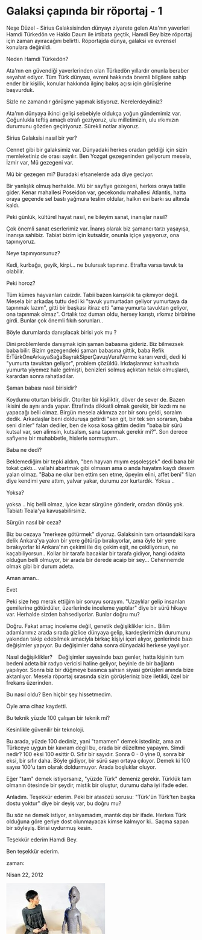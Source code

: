 # Galaksi çapında bir röportaj - 1




Neşe Düzel - Sirius Galaksisinden dünyayı ziyarete gelen Ata'nın yaverleri Hamdi Türkedön ve Hakkı Daum ile irtibata geçtik, Hamdi Bey bize röportaj için zaman ayıracağını belirtti. Röportajda dünya, galaksi ve evrensel konulara değinildi. 

Neden Hamdi Türkedön?

Ata'nın en güvendiği yaverlerinden olan Türkedön yıllardır onunla beraber seyahat ediyor. Tüm Türk dünyası, evreni hakkında önemli bilgilere sahip ender bir kişilik, konular hakkında ilginç bakış açısı için görüşlerine başvurduk. 

Sizle ne zamandır görüşme yapmak istiyoruz. Nerelerdeydiniz? 

Ata'nın dünyaya ikinci gelişi sebebiyle oldukça yoğun gündemimiz var. Çoğunlukla teftiş amaçlı etrafı geziyoruz, ulu milletimizin, ulu ırkımızın durumunu gözden geçiriyoruz. Sürekli notlar alıyoruz. 

Sirius Galaksisi nasıl bir yer? 

Cennet gibi bir galaksimiz var. Dünyadaki herkes oradan geldiği için sizin memleketiniz de orası sayılır. Ben Yozgat gezegeninden geliyorum mesela, İzmir var, Mü gezegeni var. 

Mü bir gezegen mi? Buradaki efsanelerde ada diye geciyor. 

Bir yanlışlık olmuş herhalde. Mü bir sayfiye gezegeni, herkes oraya tatile gider. Kenar mahallesi Poseidon var, gecekondu mahallesi Atlantis, hatta oraya geçende sel bastı yağmura teslim oldular, halkın evi barkı su altında kaldı. 

Peki günlük, kültürel hayat nasıl, ne bileyim sanat, inanışlar nasıl? 

Çok önemli sanat eserlerimiz var. İnanış olarak biz şamancı tarzı yaşayışa,  inanışa sahibiz. Tabiat bizim için kutsaldır, onunla içiçe yaşıyoruz, ona tapınıyoruz. 

Neye tapınıyorsunuz?

Kedi, kurbağa, geyik, kirpi... ne bulursak tapınırız. Etrafta varsa tavuk ta olabilir. 

Peki horoz? 

Tüm kümes hayvanları caizdir. Tabii  bazen karışıklık ta çıkmıyor değil. Mesela bir arkadaş tuttu dedi ki "tavuk yumurtadan geliyor yumurtaya da tapınmak lazım", gitti bir başkası itiraz etti "ama yumurta tavuktan geliyor, ona tapınmak olmaz". Ortalık toz duman oldu, hersey karıştı,  ırkımız birbirine girdi. Bunlar çok önemli fıkıh sorunları..

Böyle durumlarda danışılacak birisi yok mu ? 

Dini problemlerde danışmak için şaman babasına gideriz. Biz bilmezsek baba bilir. Bizim gezegendeki şaman babasına gittik, baba Refik ErTürkOneArkayaSağaBayrakSiperÇavuşVuralVerme kararı verdi, dedi ki "yumurta tavuktan geliyor", problem çözüldü. Irkdaşlarımız kahvaltıda yumurta yiyemez hale gelmişti, benizleri solmuş açlıktan helak olmuşlardı, karardan sonra rahatladılar. 

Şaman babası nasil birisidir? 

Koydumu oturtan birisidir. Otoriter bir kişiliktir, döver de sever de. Bazen ikisini de aynı anda yapar. Etrafinda dikkatli olmak gerekir, bir kızdı mı ne yapacağı belli olmaz. Birgün mesela aklımıza zor bir soru geldi, soralım dedik. Arkadaşlar beni dolduruşa getirdi "sen git, bir tek sen sorarsın, baba seni dinler" falan dediler, ben de kosa kosa gittim dedim "baba bir sürü kutsal var, sen alimsin, kutsalsın, sana  tapınmak gerekir mi?". Son derece safiyene bir muhabbetle, hislerle sormuştum..

Baba ne dedi? 

Beklemediğim bir tepki aldım, "ben hayvan mıyım eşşoleşşek" dedi bana bir tokat çaktı... vallahi abartmak gibi olmasın ama o anda hayatım kaydı desem yalan olmaz. "Baba ne olur ben ettim sen etme, öpeyim elini, affet beni" filan diye kendimi yere attım, yalvar yakar, durumu zor kurtardık. Yoksa ..

Yoksa? 

yoksa .. hiç belli olmaz, iyice kızar sürgüne gönderir, oradan dönüş yok. Tabiatı Teala'ya kavuşabilirsiniz.

Sürgün nasıl bir ceza?

Biz bu cezaya "merkeze götürmek" diyoruz. Galaksinin tam ortasındaki kara delik Ankara'ya yakın bir yere götürüp bırakıyorlar, ama öyle bir yere bırakıyorlar ki Ankara'nın çekimi ile dış çekim eşit, ne çekiliyorsun, ne kaçabiliyorsun.. Kollar bir tarafa bacaklar bir tarafa gidiyor, hangi odakta olduğun belli olmuyor, bir arada bir derede acaip bir sey... Cehennemde olmak gibi bir durum adeta.

Aman aman.. 

Evet 

Peki size hep merak ettiğim bir soruyu sorayım. "Uzaylılar gelip insanları gemilerine götürdüler, üzerlerinde inceleme yaptılar" diye bir sürü hikaye var. Herhalde sizden bahsediyorlar. Bunlar doğru mu? 

Doğru. Fakat amaç inceleme değil, genetik değişiklikler icin.. Bilim adamlarımız arada sırada gizlice dünyaya gelip, kardeşlerimizin durumunu yakından takip edebilmek amaciyla birkaç kişiyi içeri alıyor, genlerinde bazı değişimler yapıyor. Bu değişimler daha sonra dünyadaki herkese yayılıyor.

Nasıl değişiklikler? 
  
Değişimler sayesinde bazı genler, hatta kişinin tum bedeni adeta bir radyo vericisi haline geliyor, beyinle de bir bağlantı yapılıyor. Sonra biz bir düğmeye basınca  şahsın siyasi görüşleri anında bize  aktarılıyor. Mesela röportaj sırasında sizin görüşleriniz  bize iletildi,  özel bir frekans üzerinden. 

Bu nasıl oldu? Ben hiçbir şey hissetmedim. 

Öyle ama cihaz kaydetti. 

Bu teknik yüzde 100 çalışan bir teknik mi? 

Kesinlikle güvenilir bir teknoloji.

Bu arada, yüzde 100 dediniz, yani "tamamen" demek istediniz, ama arı Türkceye uygun bir kavram degil bu, orada bir düzeltme yapayım. Simdi nedir? 100 eksi 100 esittir 0. Sıfır bir sayıdır. Sonra 0 - 0 yine 0, sonra bir eksi, bir sıfır daha. Böyle gidiyor, bir sürü sayı ortaya çıkıyor. Demek ki 100 sayısı 100'u tam olarak doldurmuyor. Arada boşluklar oluyor.

Eğer "tam" demek istiyorsanız, "yüzde Türk" demeniz gerekir. Türklük tam olmanın ötesinde bir şeydir, mistik bir oluştur, durumu daha iyi ifade eder.

Anladım. Teşekkür ederim. Peki bir atasözü sorusu: "Türk'ün Türk'ten başka dostu yoktur" diye bir deyiş var, bu doğru mu? 

Bu söz ne demek istiyor, anlayamadım,  mantık dışı bir ifade. Herkes Türk olduğuna göre geriye dost olunmayacak kimse kalmıyor ki.. Saçma sapan bir söyleyiş. Birisi uydurmuş kesin.

Teşekkür ederim Hamdi Bey.

Ben teşekkür ederim. 







zaman:

Nisan 22, 2012










![](neseturk2.jpeg)
